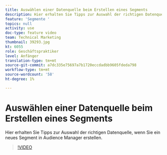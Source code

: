```yaml
---
title: Auswählen einer Datenquelle beim Erstellen eines Segments
description: Hier erhalten Sie Tipps zur Auswahl der richtigen Datenquelle, wenn Sie ein neues Segment in Audience Manager erstellen.
feature: 'Segmente '
topics: null
activity: use
doc-type: feature video
team: Technical Marketing
thumbnail: 39293.jpg
kt: 6055
role: Geschäftspraktiker
level: Anfänger
translation-type: tm+mt
source-git-commit: a7dc335e75697a7b1720eccdadbb9605fdeda798
workflow-type: tm+mt
source-wordcount: '58'
ht-degree: 1%

---
```



# Auswählen einer Datenquelle beim Erstellen eines Segments

Hier erhalten Sie Tipps zur Auswahl der richtigen Datenquelle, wenn Sie ein neues Segment in Audience Manager erstellen.

>[!VIDEO](https://video.tv.adobe.com/v/39293/?quality=12&learn=on)
